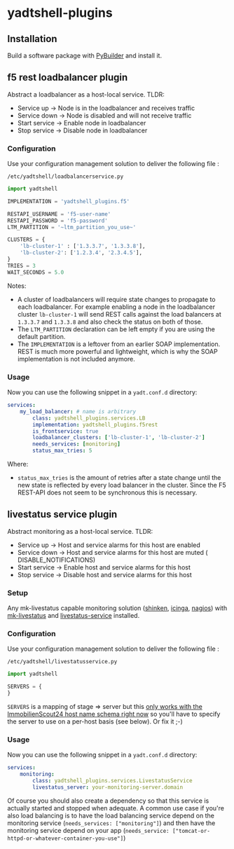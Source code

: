 # yadtshell-plugins

## Installation
Build a software package with [PyBuilder](http://pybuilder.github.io) and install it.

## f5 rest loadbalancer plugin

Abstract a loadbalancer as a host-local service.
TLDR:
* Service up    -> Node is in the loadbalancer and receives traffic
* Service down  -> Node is disabled and will not receive traffic
* Start service -> Enable node in loadbalancer
* Stop service  -> Disable node in loadbalancer

### Configuration
Use your configuration management solution to deliver the following file : 

`/etc/yadtshell/loadbalancerservice.py`
```python
import yadtshell

IMPLEMENTATION = 'yadtshell_plugins.f5'

RESTAPI_USERNAME = 'f5-user-name'
RESTAPI_PASSWORD = 'f5-password'
LTM_PARTITION = '~ltm_partition_you_use~'

CLUSTERS = {
    'lb-cluster-1' : ['1.3.3.7', '1.3.3.8'],
    'lb-cluster-2': ['1.2.3.4', '2.3.4.5'],
}
TRIES = 3
WAIT_SECONDS = 5.0
```

Notes:
* A cluster of loadbalancers will require state changes to propagate to each 
  loadbalancer. For example enabling a node in the loadbalancer cluster
  `lb-cluster-1` will send REST calls against the load balancers at `1.3.3.7` 
  and `1.3.3.8` and also check the status on both of those.
* The `LTM_PARTITION` declaration can be left empty if you are using the 
  default partition.
* The `IMPLEMENTATION` is a leftover from an earlier SOAP implementation.
  REST is much more powerful and lightweight, which is why the SOAP 
  implementation is not included anymore.

### Usage

Now you can use the following snippet in a `yadt.conf.d` directory:

```yaml
services:
    my_load_balancer: # name is arbitrary
        class: yadtshell_plugins.services.LB
        implementation: yadtshell_plugins.f5rest
        is_frontservice: true
        loadbalancer_clusters: ['lb-cluster-1', 'lb-cluster-2']
        needs_services: [monitoring]
        status_max_tries: 5
```

Where:
* `status_max_tries` is the amount of retries after a state change until the 
  new state is reflected by every load balancer in the cluster. Since the 
  F5 REST-API does not seem to be synchronous this is necessary.

## livestatus service plugin


Abstract monitoring as a host-local service.
TLDR:
* Service up    -> Host and service alarms for this host are enabled
* Service down  -> Host and service alarms for this host are muted (
  DISABLE_NOTIFICATIONS)
* Start service -> Enable host and service alarms for this host
* Stop service  -> Disable host and service alarms for this host

### Setup
Any mk-livestatus capable monitoring solution ([shinken](http://www.shinken-monitoring.org/wiki/livestatus_shinken), [icinga](http://docs.icinga.org/latest/en/int-mklivestatus.html), [nagios](http://mathias-kettner.de/checkmk_livestatus.html)) with [mk-livestatus](http://mathias-kettner.de/checkmk_livestatus.html) and [livestatus-service](https://github.com/ImmobilienScout24/livestatus_service) installed.

### Configuration
Use your configuration management solution to deliver the following file : 

`/etc/yadtshell/livestatusservice.py`
```python
import yadtshell

SERVERS = {
}
```
`SERVERS` is a mapping of stage => server but this [only works with the ImmobilienScout24 host name schema right now](https://github.com/yadt/yadtshell/blob/master/src/main/python/yadtshell/util.py#L47) so you'll have to specify the server to use on a per-host basis (see below). Or fix it ;-)

### Usage
Now you can use the following snippet in a `yadt.conf.d` directory:

```yaml
services:
    monitoring:
        class: yadtshell_plugins.services.LivestatusService
        livestatus_server: your-monitoring-server.domain
```
Of course you should also create a dependency so that this service is actually started and stopped when adequate.
A common use case if you're also load balancing is to have the load balancing service depend on the monitoring service (`needs_services: ["monitoring"]`) and then have the monitoring service depend on your app (`needs_service: ["tomcat-or-httpd-or-whatever-container-you-use"]`)
